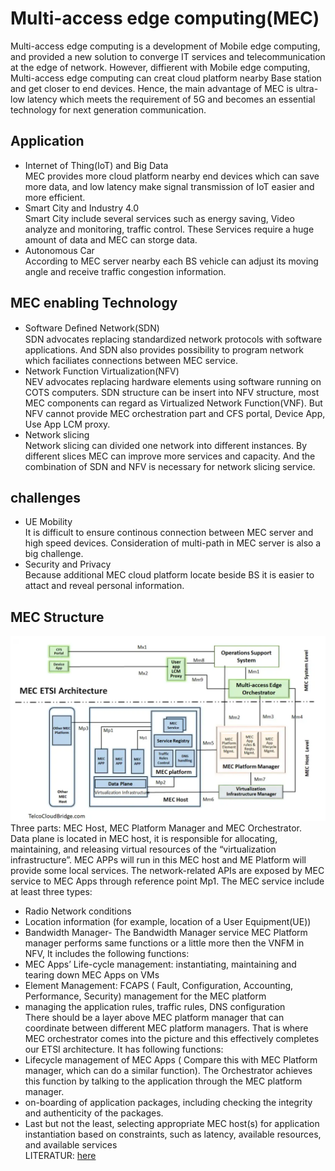 # Multi-access edge computing(MEC)
Multi-access edge computing is a development of Mobile edge computing, and provided a new solution to converge IT services and telecommunication at the edge of network.
However, diffierent with Mobile edge computing, Multi-access edge computing can creat cloud platform nearby Base station and get closer to end devices.
Hence, the main advantage of MEC is ultra-low latency which meets the requirement of 5G and becomes an essential technology for next generation communication.
## Application
* Internet of Thing(IoT) and Big Data   
MEC provides more cloud platform nearby end devices which can save more data, and low latency make signal transmission of IoT easier and more efficient.
* Smart City and Industry 4.0   
Smart City include several services such as energy saving, Video analyze and monitoring, traffic control. These Services require a huge amount of data and MEC can storge data.
* Autonomous Car   
According to MEC server nearby each BS vehicle can adjust its moving angle and receive traffic congestion information.
## MEC enabling Technology  
* Software Deﬁned Network(SDN)   
SDN advocates replacing standardized network protocols with software applications. And SDN also provides possibility to program network which faciliates connections between MEC service. 
* Network Function Virtualization(NFV)  
NEV advocates replacing hardware elements using software running on COTS computers. SDN structure can be insert into NFV structure, most MEC components can regard as Virtualized Network Function(VNF). But NFV cannot provide MEC orchestration part and CFS portal, Device App, Use App LCM proxy.  
* Network slicing  
Network slicing can divided one network into different instances. By different slices MEC can improve more services and capacity. And the combination of SDN and NFV is necessary for network slicing service.
## challenges
*  UE Mobility  
It is difficult to ensure continous connection between MEC server and high speed devices. Consideration of multi-path in MEC server is also a big challenge.
* Security and Privacy  
Because additional MEC cloud platform locate beside BS it is easier to attact and reveal personal information. 
## MEC Structure   
![](https://github.com/yongzhe4869/Oberseminar/blob/main/Figures/MEC.PNG)    
Three parts: MEC Host, MEC Platform Manager and MEC Orchestrator.    
Data plane is located in MEC host, it is responsible for allocating, maintaining, and releasing virtual resources of the “virtualization infrastructure”. MEC APPs will run in this MEC host and ME Platform will provide some local services. The network-related APIs are exposed by MEC service to MEC Apps through reference point Mp1. The MEC service include at least three types:
* Radio Network conditions
* Location information (for example, location of a User Equipment(UE))
* Bandwidth Manager- The Bandwidth Manager service
MEC Platform manager performs same functions or a little more then the VNFM in NFV, It includes the following functions:  
* MEC Apps’ Life-cycle management: instantiating, maintaining and tearing down MEC Apps on VMs
* Element Management: FCAPS ( Fault, Configuration, Accounting, Performance, Security) management for the MEC platform
* managing the application rules, traffic rules, DNS configuration  
There should be a layer above MEC platform manager that can coordinate between different MEC platform managers. That is where MEC orchestrator comes into the picture and this effectively completes our ETSI architecture. It has following functions:   
* Lifecycle management of MEC Apps ( Compare this with MEC Platform manager, which can do a similar function). The Orchestrator achieves this function by talking to the application through the MEC platform manager.
* on-boarding of application packages, including checking the integrity and authenticity of the packages.
* Last but not the least, selecting appropriate MEC host(s) for application instantiation based on constraints, such as latency, available resources, and available services  
LITERATUR: [here](https://telcocloudbridge.com/blog/beginners-guide-to-mec-architecture-multi-access-edge-computing/)
